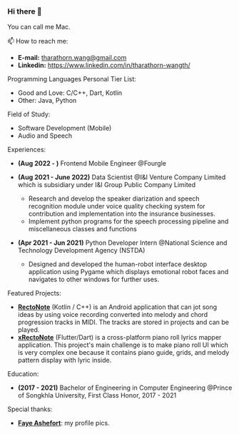 ### Hi there 👋
You can call me Mac. 

📫 How to reach me: 
* **E-mail:** tharathorn.wang@gmail.com
* **Linkedin:** https://www.linkedin.com/in/tharathorn-wangth/


Programming Languages Personal Tier List: 
* Good and Love: C/C++, Dart, Kotlin                        
* Other: Java, Python            

Field of Study:
* Software Development (Mobile)
* Audio and Speech

Experiences:
* **(Aug 2022 - )** Frontend Mobile Engineer @Fourgle
* **(Aug 2021 - June 2022)** Data Scientist @I&I Venture Company Limited which is subsidiary under I&I Group Public Company Limited
  *	Research and develop the speaker diarization and speech recognition module under voice quality checking system for contribution and implementation into the insurance businesses.
  *	Implement python programs for the speech processing pipeline and miscellaneous classes and functions


* **(Apr 2021 - Jun 2021)** Python Developer Intern @National Science and Technology Development Agency (NSTDA)
  * Designed and developed the human-robot interface desktop application using Pygame which displays emotional robot faces and navigates to other windows for further uses.

Featured Projects:
* [**RectoNote**](https://github.com/Tharamac/Rectonote) (Kotlin / C++) is an Android application that can jot song ideas by using voice recording converted into melody and chord progression tracks in MIDI. The tracks are stored in projects and can be played. 
* [**xRectoNote**](https://github.com/Tharamac/xRectoNote) (Flutter/Dart) is a cross-platform piano roll lyrics mapper application. This project's main challenge is to make piano roll UI which is very complex one because it contains piano guide, grids, and melody pattern display with lyric inside.

Education:
- **(2017 - 2021)** Bachelor of Engineering in Computer Engineering @Prince of Songkhla University, First Class Honor, 2017 - 2021

Special thanks:
- [**Faye Ashefort**](https://twitter.com/FAY3Ashefort): my profile pics.
<!-- - I’m currently learning C++, nand EDM Production -->
<!--
**Tharamac/Tharamac** is a ✨ _special_ ✨ repository because its `README.md` (this file) appears on your GitHub profile.

Here are some ideas to get you started:

- 🔭 I’m currently working on IIV as m
- 🌱 I’m currently learning C++ 
- 📫 How to reach me: ...
- 😄 Pronouns: ...
- ⚡ Fun fact: ...

- 😄 Pronouns: He/She
- ⚡ Fun fact: This profile picture is drawn by Faye Ashefort who is a Vtuber under Rainbow Arc Label
-->
